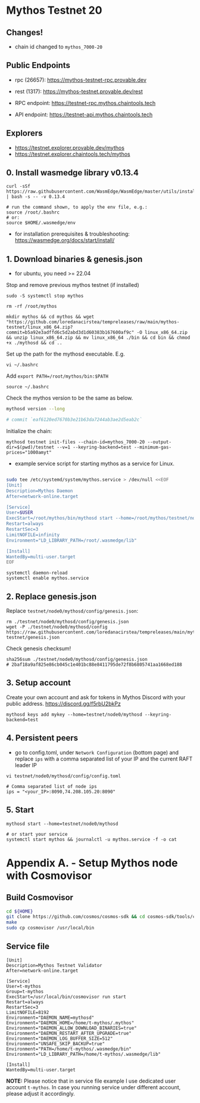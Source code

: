 # Mythos Testnet 20

## Changes!

- chain id changed to `mythos_7000-20`

## Public Endpoints

  * rpc (26657): https://mythos-testnet-rpc.provable.dev
  * rest (1317): https://mythos-testnet.provable.dev/rest

  * RPC endpoint: https://testnet-rpc.mythos.chaintools.tech
  * API endpoint: https://testnet-api.mythos.chaintools.tech

## Explorers

  * https://testnet.explorer.provable.dev/mythos
  * https://testnet.explorer.chaintools.tech/mythos

## 0. Install wasmedge library v0.13.4

```
curl -sSf https://raw.githubusercontent.com/WasmEdge/WasmEdge/master/utils/install.sh | bash -s -- -v 0.13.4

# run the command shown, to apply the env file, e.g.:
source /root/.bashrc
# or:
source $HOME/.wasmedge/env

```

- for installation prerequisites & troubleshooting: https://wasmedge.org/docs/start/install/


## 1. Download binaries & genesis.json

* for ubuntu, you need >= 22.04


Stop and remove previous mythos testnet (if installed)
```shell==
sudo -S systemctl stop mythos

rm -rf /root/mythos
```

```shell=
mkdir mythos && cd mythos && wget "https://github.com/loredanacirstea/tempreleases/raw/main/mythos-testnet/linux_x86_64.zip?commit=b5a92e3adffd6c5d2abd3d1d60383b167600af9c" -O linux_x86_64.zip && unzip linux_x86_64.zip && mv linux_x86_64 ./bin && cd bin && chmod +x ./mythosd && cd ..
```

Set up the path for the mythosd executable. E.g.
```
vi ~/.bashrc
```
Add `export PATH=/root/mythos/bin:$PATH`
```
source ~/.bashrc
```

Check the mythos version to be the same as below.

```sh
mythosd version --long

# commit `eaf6120ed7670b3e21b63da7244ab3ae2d5eab2c`
```

Initialize the chain:

```shell=
mythosd testnet init-files --chain-id=mythos_7000-20 --output-dir=$(pwd)/testnet --v=1 --keyring-backend=test --minimum-gas-prices="1000amyt"

```
* example service script for starting mythos as a service for Linux.

```bash

sudo tee /etc/systemd/system/mythos.service > /dev/null <<EOF
[Unit]
Description=Mythos Daemon
After=network-online.target

[Service]
User=$USER
ExecStart=/root/mythos/bin/mythosd start --home=/root/mythos/testnet/node0/mythosd
Restart=always
RestartSec=3
LimitNOFILE=infinity
Environment="LD_LIBRARY_PATH=/root/.wasmedge/lib"

[Install]
WantedBy=multi-user.target
EOF

```

```shell=
systemctl daemon-reload
systemctl enable mythos.service
```

## 2. Replace genesis.json

Replace `testnet/node0/mythosd/config/genesis.json`:

```shell=
rm ./testnet/node0/mythosd/config/genesis.json
wget -P ./testnet/node0/mythosd/config https://raw.githubusercontent.com/loredanacirstea/tempreleases/main/mythos-testnet/genesis.json
```

Check genesis checksum!

```
sha256sum ./testnet/node0/mythosd/config/genesis.json
# 2baf18a9af825e86cb045c1e401bc88e8411795de72f8b6805741aa1668ed188
```

## 3. Setup account

Create your own account and ask for tokens in Mythos Discord with your public address. https://discord.gg/f5rbU2bkPz

```shell=
mythosd keys add mykey --home=testnet/node0/mythosd --keyring-backend=test
```

## 4. Persistent peers

* go to config.toml, under `Network Configuration` (bottom page) and replace `ips` with a comma separated list of your IP and the current RAFT leader IP

```shell=
vi testnet/node0/mythosd/config/config.toml
```
```
# Comma separated list of node ips
ips = "<your_IP>:8090,74.208.105.20:8090"
```

## 5. Start

```shell=
mythosd start --home=testnet/node0/mythosd

# or start your service
systemctl start mythos && journalctl -u mythos.service -f -o cat
```



# Appendix A. - Setup Mythos node with Cosmovisor

## Build Cosmovisor
```bash
cd ${HOME}
git clone https://github.com/cosmos/cosmos-sdk && cd cosmos-sdk/tools/cosmovisor/
make
sudo cp cosmovisor /usr/local/bin
```

## Service file
```
[Unit]
Description=Mythos Testnet Validator
After=network-online.target

[Service]
User=t-mythos
Group=t-mythos
ExecStart=/usr/local/bin/cosmovisor run start
Restart=always
RestartSec=3
LimitNOFILE=8192
Environment="DAEMON_NAME=mythosd"
Environment="DAEMON_HOME=/home/t-mythos/.mythos"
Environment="DAEMON_ALLOW_DOWNLOAD_BINARIES=true"
Environment="DAEMON_RESTART_AFTER_UPGRADE=true"
Environment="DAEMON_LOG_BUFFER_SIZE=512"
Environment="UNSAFE_SKIP_BACKUP=true"
Environment="PATH=/home/t-mythos/.wasmedge/bin"
Environment="LD_LIBRARY_PATH=/home/t-mythos/.wasmedge/lib"

[Install]
WantedBy=multi-user.target
```
**NOTE:** Please notice that in service file example I use dedicated user account `t-mythos`. In case you running service under different account, please adjust it accordingly.
